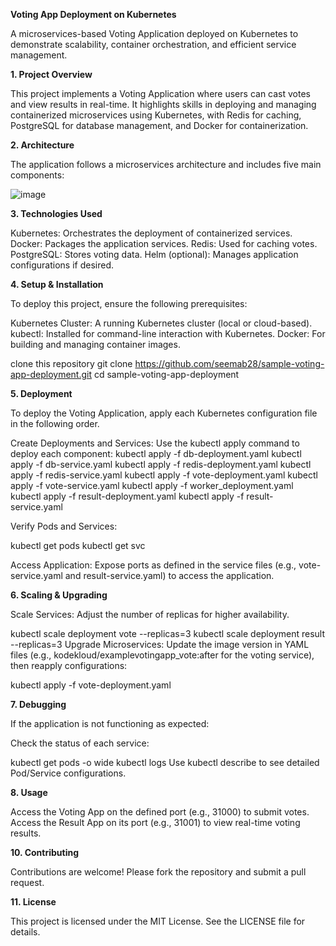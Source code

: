 **Voting App Deployment on Kubernetes**

A microservices-based Voting Application deployed on Kubernetes to demonstrate scalability, container orchestration, and efficient service management.

**1. Project Overview**
   
This project implements a Voting Application where users can cast votes and view results in real-time. It highlights skills in deploying and managing containerized microservices using Kubernetes, with Redis for caching, PostgreSQL for database management, and Docker for containerization.

**2. Architecture**

The application follows a microservices architecture and includes five main components:

![image](https://github.com/user-attachments/assets/fbae9783-0c4a-4905-973c-94aa282b2321)

**3. Technologies Used**

Kubernetes: Orchestrates the deployment of containerized services.
Docker: Packages the application services.
Redis: Used for caching votes.
PostgreSQL: Stores voting data.
Helm (optional): Manages application configurations if desired.

**4. Setup & Installation**

To deploy this project, ensure the following prerequisites:

Kubernetes Cluster: A running Kubernetes cluster (local or cloud-based).
kubectl: Installed for command-line interaction with Kubernetes.
Docker: For building and managing container images.

clone this repository
git clone https://github.com/seemab28/sample-voting-app-deployment.git
cd sample-voting-app-deployment

**5. Deployment**

To deploy the Voting Application, apply each Kubernetes configuration file in the following order.

Create Deployments and Services: Use the kubectl apply command to deploy each component:
kubectl apply -f db-deployment.yaml
kubectl apply -f db-service.yaml
kubectl apply -f redis-deployment.yaml
kubectl apply -f redis-service.yaml
kubectl apply -f vote-deployment.yaml
kubectl apply -f vote-service.yaml
kubectl apply -f worker_deployment.yaml
kubectl apply -f result-deployment.yaml
kubectl apply -f result-service.yaml

Verify Pods and Services:

kubectl get pods
kubectl get svc

Access Application: Expose ports as defined in the service files (e.g., vote-service.yaml and result-service.yaml) to access the application.

**6. Scaling & Upgrading**
   
Scale Services: Adjust the number of replicas for higher availability.

kubectl scale deployment vote --replicas=3
kubectl scale deployment result --replicas=3
Upgrade Microservices: Update the image version in YAML files (e.g., kodekloud/examplevotingapp_vote:after for the voting service), then reapply configurations:

kubectl apply -f vote-deployment.yaml

**7. Debugging**
   
If the application is not functioning as expected:

Check the status of each service:

kubectl get pods -o wide
kubectl logs <pod-name>
Use kubectl describe to see detailed Pod/Service configurations.

**8. Usage**
   
Access the Voting App on the defined port (e.g., 31000) to submit votes.
Access the Result App on its port (e.g., 31001) to view real-time voting results.

**10. Contributing**

Contributions are welcome! Please fork the repository and submit a pull request.

**11. License**

This project is licensed under the MIT License. See the LICENSE file for details.


